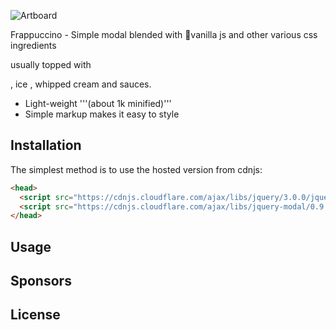 ![Artboard](https://user-images.githubusercontent.com/19171147/62957907-b1286e00-bdc3-11e9-852b-3ae5ddf85171.png)

Frappuccino - Simple modal blended with 🍦vanilla js and other various css ingredients

usually topped with

,  ice , whipped cream and sauces.



- Light-weight '''(about 1k minified)'''
- Simple markup makes it easy to style


## Installation 
The simplest method is to use the hosted version from cdnjs:


```html
<head>
  <script src="https://cdnjs.cloudflare.com/ajax/libs/jquery/3.0.0/jquery.min.js"></script>
  <script src="https://cdnjs.cloudflare.com/ajax/libs/jquery-modal/0.9.1/jquery.modal.min.js"></script>
</head>
```


## Usage


## Sponsors

## License




